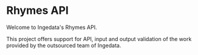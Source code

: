 # Rhymes API

Welcome to Ingedata's Rhymes API.

This project offers support for API, input and output validation of the work provided by the outsourced team of Ingedata.
